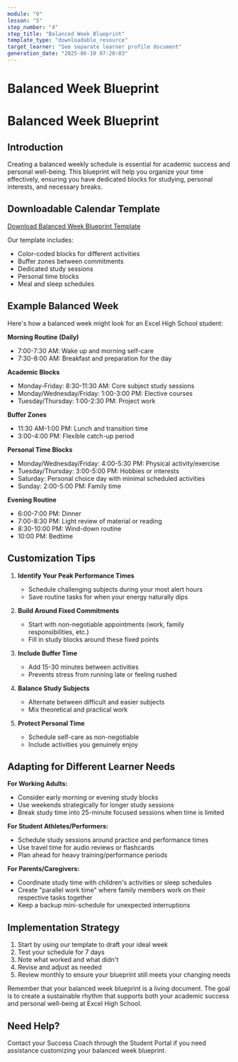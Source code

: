 ```yaml
---
module: "9"
lesson: "5"
step_number: "4"
step_title: "Balanced Week Blueprint"
template_type: "downloadable_resource"
target_learner: "See separate learner profile document"
generation_date: "2025-06-10 07:20:03"
---
```


# Balanced Week Blueprint

# Balanced Week Blueprint

## Introduction
Creating a balanced weekly schedule is essential for academic success and personal well-being. This blueprint will help you organize your time effectively, ensuring you have dedicated blocks for studying, personal interests, and necessary breaks.

## Downloadable Calendar Template

[Download Balanced Week Blueprint Template](https://excelhs.org/resources/balanced-week-template.pdf)

Our template includes:
- Color-coded blocks for different activities
- Buffer zones between commitments
- Dedicated study sessions
- Personal time blocks
- Meal and sleep schedules

## Example Balanced Week

Here's how a balanced week might look for an Excel High School student:

**Morning Routine (Daily)**
- 7:00-7:30 AM: Wake up and morning self-care
- 7:30-8:00 AM: Breakfast and preparation for the day

**Academic Blocks**
- Monday-Friday: 8:30-11:30 AM: Core subject study sessions
- Monday/Wednesday/Friday: 1:00-3:00 PM: Elective courses
- Tuesday/Thursday: 1:00-2:30 PM: Project work

**Buffer Zones**
- 11:30 AM-1:00 PM: Lunch and transition time
- 3:00-4:00 PM: Flexible catch-up period

**Personal Time Blocks**
- Monday/Wednesday/Friday: 4:00-5:30 PM: Physical activity/exercise
- Tuesday/Thursday: 3:00-5:00 PM: Hobbies or interests
- Saturday: Personal choice day with minimal scheduled activities
- Sunday: 2:00-5:00 PM: Family time

**Evening Routine**
- 6:00-7:00 PM: Dinner
- 7:00-8:30 PM: Light review of material or reading
- 8:30-10:00 PM: Wind-down routine
- 10:00 PM: Bedtime

## Customization Tips

1. **Identify Your Peak Performance Times**
   - Schedule challenging subjects during your most alert hours
   - Save routine tasks for when your energy naturally dips

2. **Build Around Fixed Commitments**
   - Start with non-negotiable appointments (work, family responsibilities, etc.)
   - Fill in study blocks around these fixed points

3. **Include Buffer Time**
   - Add 15-30 minutes between activities
   - Prevents stress from running late or feeling rushed

4. **Balance Study Subjects**
   - Alternate between difficult and easier subjects
   - Mix theoretical and practical work

5. **Protect Personal Time**
   - Schedule self-care as non-negotiable
   - Include activities you genuinely enjoy

## Adapting for Different Learner Needs

**For Working Adults:**
- Consider early morning or evening study blocks
- Use weekends strategically for longer study sessions
- Break study time into 25-minute focused sessions when time is limited

**For Student Athletes/Performers:**
- Schedule study sessions around practice and performance times
- Use travel time for audio reviews or flashcards
- Plan ahead for heavy training/performance periods

**For Parents/Caregivers:**
- Coordinate study time with children's activities or sleep schedules
- Create "parallel work time" where family members work on their respective tasks together
- Keep a backup mini-schedule for unexpected interruptions

## Implementation Strategy

1. Start by using our template to draft your ideal week
2. Test your schedule for 7 days
3. Note what worked and what didn't
4. Revise and adjust as needed
5. Review monthly to ensure your blueprint still meets your changing needs

Remember that your balanced week blueprint is a living document. The goal is to create a sustainable rhythm that supports both your academic success and personal well-being at Excel High School.

## Need Help?
Contact your Success Coach through the Student Portal if you need assistance customizing your balanced week blueprint.